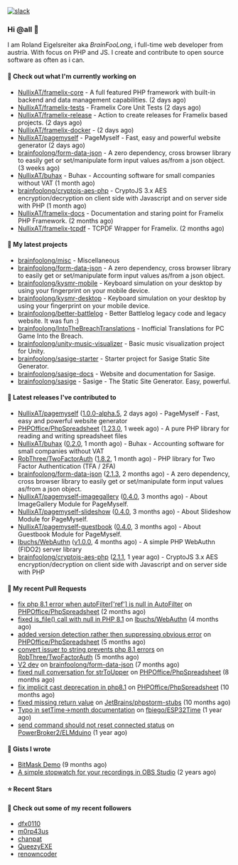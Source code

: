[![slack](https://img.shields.io/badge/Join%20Slack%20Chat-4A154B?logo=slack&logoColor=white)](https://scripts.0x.at/github-webhooks/slack-join/)

### Hi @all 👋

I am Roland Eigelsreiter aka _BrainFooLong_, i full-time web developer from austria. With focus on PHP and JS. I create and contribute to open source software as often as i can.


#### 👷 Check out what I'm currently working on

- [NullixAT/framelix-core](https://github.com/NullixAT/framelix-core) - A full featured PHP framework with built-in backend and data management capabilities. (2 days ago)
- [NullixAT/framelix-tests](https://github.com/NullixAT/framelix-tests) - Framelix Core Unit Tests (2 days ago)
- [NullixAT/framelix-release](https://github.com/NullixAT/framelix-release) - Action to create releases for Framelix based projects. (2 days ago)
- [NullixAT/framelix-docker](https://github.com/NullixAT/framelix-docker) -  (2 days ago)
- [NullixAT/pagemyself](https://github.com/NullixAT/pagemyself) - PageMyself - Fast, easy and powerful website generator (2 days ago)
- [brainfoolong/form-data-json](https://github.com/brainfoolong/form-data-json) - A zero dependency, cross browser library to easily get or set/manipulate form input values as/from a json object. (3 weeks ago)
- [NullixAT/buhax](https://github.com/NullixAT/buhax) - Buhax - Accounting software for small companies without VAT (1 month ago)
- [brainfoolong/cryptojs-aes-php](https://github.com/brainfoolong/cryptojs-aes-php) - CryptoJS 3.x AES encryption/decryption on client side with Javascript and on server side with PHP (1 month ago)
- [NullixAT/framelix-docs](https://github.com/NullixAT/framelix-docs) - Documentation and staring point for Framelix PHP Framework. (2 months ago)
- [NullixAT/framelix-tcpdf](https://github.com/NullixAT/framelix-tcpdf) - TCPDF Wrapper for Framelix. (2 months ago)

#### 🌱 My latest projects

- [brainfoolong/misc](https://github.com/brainfoolong/misc) - Miscellaneous
- [brainfoolong/form-data-json](https://github.com/brainfoolong/form-data-json) - A zero dependency, cross browser library to easily get or set/manipulate form input values as/from a json object.
- [brainfoolong/kysmr-mobile](https://github.com/brainfoolong/kysmr-mobile) - Keyboard simulation on your desktop by using your fingerprint on your mobile device.
- [brainfoolong/kysmr-desktop](https://github.com/brainfoolong/kysmr-desktop) - Keyboard simulation on your desktop by using your fingerprint on your mobile device.
- [brainfoolong/better-battlelog](https://github.com/brainfoolong/better-battlelog) - Better Battlelog legacy code and legacy website. It was fun :)
- [brainfoolong/IntoTheBreachTranslations](https://github.com/brainfoolong/IntoTheBreachTranslations) - Inofficial Translations for PC Game Into the Breach.
- [brainfoolong/unity-music-visualizer](https://github.com/brainfoolong/unity-music-visualizer) - Basic music visualization project for Unity.
- [brainfoolong/sasige-starter](https://github.com/brainfoolong/sasige-starter) - Starter project for Sasige Static Site Generator.
- [brainfoolong/sasige-docs](https://github.com/brainfoolong/sasige-docs) - Website and documentation for Sasige.
- [brainfoolong/sasige](https://github.com/brainfoolong/sasige) - Sasige - The Static Site Generator. Easy, powerful.

#### 🔭 Latest releases I've contributed to

- [NullixAT/pagemyself](https://github.com/NullixAT/pagemyself) ([1.0.0-alpha.5](https://github.com/NullixAT/pagemyself/releases/tag/1.0.0-alpha.5), 2 days ago) - PageMyself - Fast, easy and powerful website generator
- [PHPOffice/PhpSpreadsheet](https://github.com/PHPOffice/PhpSpreadsheet) ([1.23.0](https://github.com/PHPOffice/PhpSpreadsheet/releases/tag/1.23.0), 1 week ago) - A pure PHP library for reading and writing spreadsheet files
- [NullixAT/buhax](https://github.com/NullixAT/buhax) ([0.2.0](https://github.com/NullixAT/buhax/releases/tag/0.2.0), 1 month ago) - Buhax - Accounting software for small companies without VAT
- [RobThree/TwoFactorAuth](https://github.com/RobThree/TwoFactorAuth) ([1.8.2](https://github.com/RobThree/TwoFactorAuth/releases/tag/1.8.2), 1 month ago) - PHP library for Two Factor Authentication (TFA / 2FA)
- [brainfoolong/form-data-json](https://github.com/brainfoolong/form-data-json) ([2.1.3](https://github.com/brainfoolong/form-data-json/releases/tag/2.1.3), 2 months ago) - A zero dependency, cross browser library to easily get or set/manipulate form input values as/from a json object.
- [NullixAT/pagemyself-imagegallery](https://github.com/NullixAT/pagemyself-imagegallery) ([0.4.0](https://github.com/NullixAT/pagemyself-imagegallery/releases/tag/0.4.0), 3 months ago) - About ImageGallery Module for PageMyself.
- [NullixAT/pagemyself-slideshow](https://github.com/NullixAT/pagemyself-slideshow) ([0.4.0](https://github.com/NullixAT/pagemyself-slideshow/releases/tag/0.4.0), 3 months ago) - About Slideshow Module for PageMyself.
- [NullixAT/pagemyself-guestbook](https://github.com/NullixAT/pagemyself-guestbook) ([0.4.0](https://github.com/NullixAT/pagemyself-guestbook/releases/tag/0.4.0), 3 months ago) - About Guestbook Module for PageMyself.
- [lbuchs/WebAuthn](https://github.com/lbuchs/WebAuthn) ([v1.0.0](https://github.com/lbuchs/WebAuthn/releases/tag/v1.0.0), 4 months ago) - A simple PHP WebAuthn (FIDO2) server library
- [brainfoolong/cryptojs-aes-php](https://github.com/brainfoolong/cryptojs-aes-php) ([2.1.1](https://github.com/brainfoolong/cryptojs-aes-php/releases/tag/2.1.1), 1 year ago) - CryptoJS 3.x AES encryption/decryption on client side with Javascript and on server side with PHP

#### 🔨 My recent Pull Requests

- [fix php 8.1 error when autoFilter[&#39;ref&#39;] is null in AutoFilter](https://github.com/PHPOffice/PhpSpreadsheet/pull/2596) on [PHPOffice/PhpSpreadsheet](https://github.com/PHPOffice/PhpSpreadsheet) (2 months ago)
- [fixed is_file() call with null in PHP 8.1](https://github.com/lbuchs/WebAuthn/pull/53) on [lbuchs/WebAuthn](https://github.com/lbuchs/WebAuthn) (4 months ago)
- [added version detection rather then suppressing obvious error](https://github.com/PHPOffice/PhpSpreadsheet/pull/2438) on [PHPOffice/PhpSpreadsheet](https://github.com/PHPOffice/PhpSpreadsheet) (5 months ago)
- [convert issuer to string prevents php 8.1 errors](https://github.com/RobThree/TwoFactorAuth/pull/83) on [RobThree/TwoFactorAuth](https://github.com/RobThree/TwoFactorAuth) (5 months ago)
- [V2 dev](https://github.com/brainfoolong/form-data-json/pull/19) on [brainfoolong/form-data-json](https://github.com/brainfoolong/form-data-json) (7 months ago)
- [fixed null conversation for strToUpper](https://github.com/PHPOffice/PhpSpreadsheet/pull/2292) on [PHPOffice/PhpSpreadsheet](https://github.com/PHPOffice/PhpSpreadsheet) (8 months ago)
- [fix implicit cast deprecation in php8.1](https://github.com/PHPOffice/PhpSpreadsheet/pull/2210) on [PHPOffice/PhpSpreadsheet](https://github.com/PHPOffice/PhpSpreadsheet) (10 months ago)
- [fixed missing return value](https://github.com/JetBrains/phpstorm-stubs/pull/1151) on [JetBrains/phpstorm-stubs](https://github.com/JetBrains/phpstorm-stubs) (10 months ago)
- [Typo in setTime-&gt;month documentation](https://github.com/fbiego/ESP32Time/pull/2) on [fbiego/ESP32Time](https://github.com/fbiego/ESP32Time) (1 year ago)
- [send command should not reset connected status](https://github.com/PowerBroker2/ELMduino/pull/47) on [PowerBroker2/ELMduino](https://github.com/PowerBroker2/ELMduino) (1 year ago)

#### 📓 Gists I wrote

- [BitMask Demo](https://gist.github.com/4c30bdf9d94acfa4d2f61f0ae932ef71) (9 months ago)
- [A simple stopwatch for your recordings in OBS Studio](https://gist.github.com/5750da1529a88c6c4a125b0a157c5d46) (2 years ago)

#### ⭐ Recent Stars


#### 👯 Check out some of my recent followers

- [dfx0110](https://github.com/dfx0110)
- [m0rp43us](https://github.com/m0rp43us)
- [chanpat](https://github.com/chanpat)
- [QueezyEXE](https://github.com/QueezyEXE)
- [renowncoder](https://github.com/renowncoder)